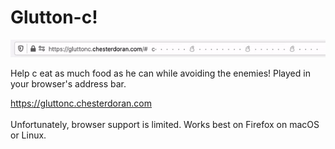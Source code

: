 # Glutton-c!

![Glutton-c demo](glutton-c-demo.gif "Glutton-c!")


Help c eat as much food as he can while avoiding the enemies!
Played in your browser's address bar.

https://gluttonc.chesterdoran.com
<br><br>
Unfortunately, browser support is limited. Works best on Firefox on macOS or Linux.
